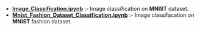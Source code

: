 - **[Image_Classification.ipynb](https://github.com/MeerAjaz/Machine_Learning_Projects/blob/main/Image_Classification/Image_Classification.ipynb)** :- Image classification on **MNIST** dataset.
- **[Mnist_Fashion_Dataset_Classification.ipynb](https://github.com/MeerAjaz/Machine_Learning_Projects/blob/main/Image_Classification/Mnist_Fashion_Dataset_Classification.ipynb)** :- Image classifacation on **MNIST** fashion dataset.

